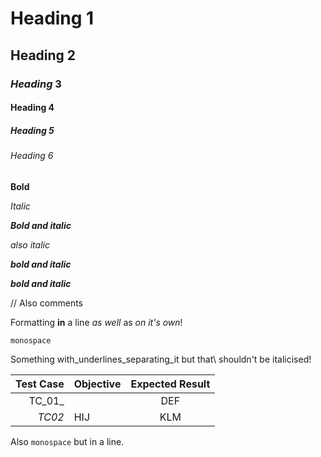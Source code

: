 # Heading 1
## **Heading** 2
### _Heading_ 3
#### Heading 4
##### Heading 5
###### Heading 6

**Bold**

*Italic*

***Bold and italic***

_also italic_

**_bold and italic_**

_**bold and italic**_

// Also comments

Formatting **in** a line *as well* as _on it's own_!

`monospace`

Something with\_underlines\_separating\_it but that\\ shouldn't be italicised!

**Test Case** | Objective | Expected Result
|--------------:|:--|:-:|
|TC_01_||DEF|
|_TC02_|HIJ|KLM|

Also `monospace` but in a line.
